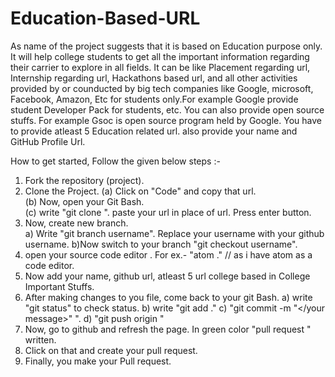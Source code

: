 # Education-Based-URL
As name of the project suggests that it is based on Education purpose only. It will help college students to get all the important information regarding their carrier to explore in all fields. It can be  like Placement regarding url, Internship regarding url, Hackathons based url, and all other activities provided by or counducted by big tech companies like Google, microsoft, Facebook, Amazon, Etc for students only.For example Google provide student Developer Pack for students, etc. You can also provide open source stuffs. For example Gsoc is open source program held by Google. You have to provide atleast 5 Education related url. also provide your name and GitHub Profile Url.

How to get started, Follow the given below steps :-
1) Fork the repository (project).
2) Clone the Project.
    (a) Click on "Code" and copy that url. <br>
    (b) Now, open your Git Bash.  <br>
    (c) write "git clone </url>". paste your url in place of url. Press enter button. <br>
3) Now, create new branch. <br> 
    a) Write "git branch username". Replace your username with your github username.
    b)Now switch to your branch "git checkout username".
4) open your source code editor . For ex.- "atom ." // as i have atom as a code editor.
5) Now add your name, github url, atleast 5 url college based in College Important Stuffs.
6) After making changes to you file, come back to your git Bash.
    a) write "git status" to check status.
    b) write "git add ."
    c) "git commit -m "</your message>" ".
    d) "git push origin <username>"
7) Now, go to github and refresh the page. In green color "pull request " written.
8) Click on that and create your pull request.
9) Finally, you make your Pull request.
